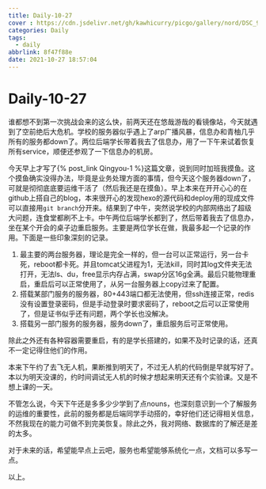 ```yaml
---
title: Daily-10-27
cover : https://cdn.jsdelivr.net/gh/kawhicurry/picgo/gallery/nord/DSC_9980.JPG
categories: Daily
tags:
  - daily
abbrlink: 8f47f88e
date: 2021-10-27 18:57:04
---
```


# Daily-10-27

谁都想不到第一次挑战会来的这么快，前两天还在悠哉游哉的看镜像站，今天就遇到了空前绝后大危机。学校的服务器似乎遇上了arp广播风暴，信息办和青柚几乎所有的服务都down了。两位后端学长带着我去了信息办，用了一下午来试着恢复所有service，顺便还参观了一下信息办的机房。

今天早上才写了{% post_link Qingyou-1 %}这篇文章，说到同时加班我摸鱼。这个摸鱼确实没得办法，毕竟是业务处理方面的事情，但今天这个服务器down了，可就是彻彻底底要运维干活了（然后我还是在摸鱼）。早上本来在开开心心的在github上搭自己的blog，本来很开心的发现hexo的源代码和deploy用的现成文件可以直接用`git branch`分开来。结果到了中午，突然说学校的内部网络出了超级大问题，连食堂都刷不上卡。中午两位后端学长都到了，然后带着我去了信息办，坐在某个开会的桌子边重启服务。主要是两位学长在做，我最多起一个记录的作用。下面是一些印象深刻的记录。

1. 最主要的两台服务器，理论是完全一样的，但一台可以正常运行，另一台卡死，reboot都卡死。并且tomcat父进程为1，无法kill，同时其log文件夹无法打开，无法ls、du，free显示内存占满，swap分区16g全满。最后只能物理重启，重启后可以正常使用了，从另一台服务器上copy过来了配置。
2. 搭载某部门服务的服务器，80+443端口都无法使用，但ssh连接正常，redis没有设置登录密码，但是手动登录时要求密码了，reboot之后可以正常使用了，但是证书似乎还有问题，两个学长也没解决。
3. 搭载另一部门服务的服务器，服务down了，重启服务后可正常使用。

除此之外还有各种容器需要重启，有的是学长搭建的，如果不及时记录的话，还真不一定记得住他们的作用。

本来下午约了去飞无人机，果断推到明天了，不过无人机的代码倒是早就写好了。本以为明天没课的，约时间调试无人机的时候才想起来明天还有个实验课。又是不想上课的一天。

不管怎么说，今天下午还是多多少少学到了点nouns，也深刻意识到一个了解服务的运维的重要性，此前的服务都是后端同学手动搭的，幸好他们还记得相关信息，不然我现在的能力可做不到完美恢复。除此之外，我对网络、数据库的了解还是差的太多。

对于未来的话，希望能早点上云吧，服务也希望能够系统化一点，文档可以多写一点。

以上。

